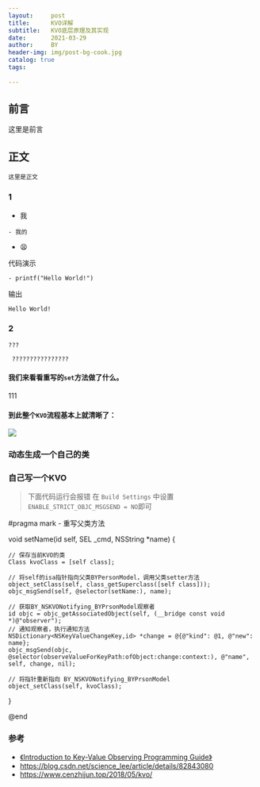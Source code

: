 ```yaml
---
layout:     post
title:      KVO详解
subtitle:   KVO底层原理及其实现
date:       2021-03-29
author:     BY
header-img: img/post-bg-cook.jpg
catalog: true
tags:
    
---
```


## 前言

这里是前言



## 正文

`这里是正文 `


### 1

- 我

```	我
- 我的
```


- 😫


代码演示

```objc
- printf("Hello World!")
```

输出

```
Hello World!
```


### 2




```objc
???
```


```
 ????????????????
```

#### 我们来看看重写的`set`方法做了什么。
111

#### 到此整个`KVO`流程基本上就清晰了：


![](https://baidu.com)



### 动态生成一个自己的类






### 自己写一个KVO


> 下面代码运行会报错 在 `Build Settings` 中设置`ENABLE_STRICT_OBJC_MSGSEND = NO`即可


#pragma mark - 重写父类方法

void setName(id self, SEL _cmd, NSString *name) {
    
    // 保存当前KVO的类
    Class kvoClass = [self class];
    
    // 将self的isa指针指向父类BYPersonModel，调用父类setter方法
    object_setClass(self, class_getSuperclass([self class]));
    objc_msgSend(self, @selector(setName:), name);
    
    // 获取BY_NSKVONotifying_BYPrsonModel观察者
    id objc = objc_getAssociatedObject(self, (__bridge const void *)@"observer");
    // 通知观察者，执行通知方法
    NSDictionary<NSKeyValueChangeKey,id> *change = @{@"kind": @1, @"new": name};
    objc_msgSend(objc, @selector(observeValueForKeyPath:ofObject:change:context:), @"name", self, change, nil);
    
    // 将指针重新指向 BY_NSKVONotifying_BYPrsonModel
    object_setClass(self, kvoClass);
}


@end




### 参考
- [《Introduction to Key-Value Observing Programming Guide》
](https://developer.apple.com/library/archive/documentation/Cocoa/Conceptual/KeyValueObserving/KeyValueObserving.html#//apple_ref/doc/uid/10000177-BCICJDHA)
- https://blog.csdn.net/science_lee/article/details/82843080
- https://www.cenzhijun.top/2018/05/kvo/

